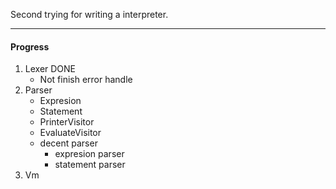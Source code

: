 Second trying for writing a interpreter.

------
#### Progress
1. Lexer DONE
   - Not finish error handle
2. Parser
    - Expresion
    - Statement
    - PrinterVisitor
    - EvaluateVisitor
    - decent parser
      - expresion parser
      - statement parser
3. Vm